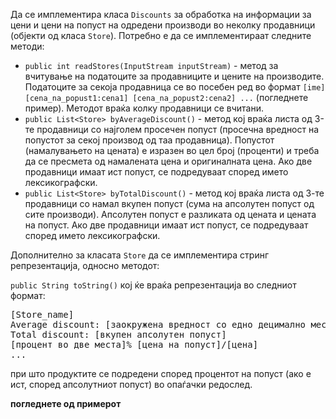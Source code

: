 Да се имплементира класа `Discounts` за обработка на информации за цени и цени на попуст на одредени производи во неколку продавници (објекти од класа `Store`). Потребно е да се имплементираат следните методи:

- `public int readStores(InputStream inputStream)` - метод за вчитување на податоците за продавниците и цените на производите. Податоците за секоја продавница се во посебен ред во формат `[ime] [cena_na_popust1:cena1] [cena_na_popust2:cena2] ...` (погледнете пример). Методот враќа колку продавници се вчитани.
- `public List<Store> byAverageDiscount()` - метод кој враќа листа од 3-те продавници со најголем просечен попуст (просечна вредност на попустот за секој производ од таа продавница). Попустот (намалувањето на цената) е изразен во цел број (проценти) и треба да се пресмета од намалената цена и оригиналната цена. Ако две продавници имаат ист попуст, се подредуваат според името лексикографски.
- `public List<Store> byTotalDiscount()` - метод кој враќа листа од 3-те продавници со намал вкупен попуст (сума на апсолутен попуст од сите производи). Апсолутен попуст е разликата од цената и цената на попуст. Ако две продавници имаат ист попуст, се подредуваат според името лексикографски.

Дополнително за класата `Store` да се имплементира стринг репрезентација, односно методот:

`public String toString()` кој ќе враќа репрезентација во следниот формат:
<pre>
[Store_name]
Average discount: [заокружена вредност со едно децимално место]%
Total discount: [вкупен апсолутен попуст]
[процент во две места]% [цена на попуст]/[цена]
...
</pre>
при што продуктите се подредени според процентот на попуст (ако е ист, според апсолутниот попуст) во опаѓачки редослед. 

**погледнете од примерот**